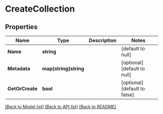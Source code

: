 # CreateCollection

## Properties
Name | Type | Description | Notes
------------ | ------------- | ------------- | -------------
**Name** | **string** |  | [default to null]
**Metadata** | **map[string]string** |  | [optional] [default to null]
**GetOrCreate** | **bool** |  | [optional] [default to false]

[[Back to Model list]](../README.md#documentation-for-models) [[Back to API list]](../README.md#documentation-for-api-endpoints) [[Back to README]](../README.md)

